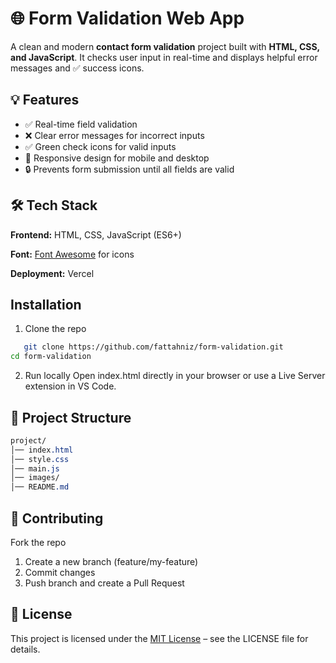 # 🌐 Form Validation Web App

A clean and modern **contact form validation** project built with **HTML, CSS, and JavaScript**. It checks user input in real-time and displays helpful error messages and ✅ success icons.

## 💡 Features

- ✅ Real-time field validation
- ❌ Clear error messages for incorrect inputs
- ✅ Green check icons for valid inputs
- 📱 Responsive design for mobile and desktop
- 🔒 Prevents form submission until all fields are valid

## 🛠️ Tech Stack
**Frontend:** HTML, CSS, JavaScript (ES6+)

**Font:** [Font Awesome](https://fontawesome.com) for icons

**Deployment:** Vercel

## Installation
1. Clone the repo
```bash
   git clone https://github.com/fattahniz/form-validation.git
cd form-validation
```

2. Run locally
Open index.html directly in your browser or use a Live Server extension in VS Code.

## 📂 Project Structure
```css
project/
│── index.html
│── style.css
│── main.js
│── images/
│── README.md
```

## 🤝 Contributing
Fork the repo

1. Create a new branch (feature/my-feature)
2. Commit changes
3. Push branch and create a Pull Request

## 📄 License
This project is licensed under the [MIT License](LICENSE) – see the LICENSE
file for details.
